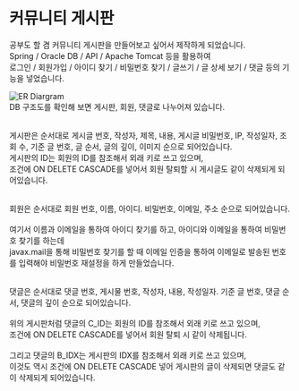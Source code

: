 <h1>커뮤니티 게시판</h1>
공부도 할 겸 커뮤니티 게시판을 만들어보고 싶어서 제작하게 되었습니다.<br>
Spring / Oracle DB / API / Apache Tomcat 등을 활용하여<br>
로그인 / 회원가입 / 아이디 찾기 / 비밀번호 찾기 / 글쓰기 / 글 상세 보기 / 댓글 등의 기능을 넣었습니다.<br>

![ER Diargram](https://github.com/ehddhks4322/notice_board/assets/117495667/66443a0a-d36b-4ddd-af8c-ba05d64c42d2)<br>
DB 구조도를 확인해 보면 게시판, 회원, 댓글로 나누어져 있습니다.<br><br>

게시판은 순서대로 게시글 번호, 작성자, 제목, 내용, 게시글 비밀번호, IP, 작성일자, 조회 수, 기준 글 번호, 글 순서, 글의 깊이, 이미지 순으로 되어있습니다.<br>
게시판의 ID는 회원의 ID를 참조해서 외래 키로 쓰고 있으며,<br> 
조건에 ON DELETE CASCADE를 넣어서 회원 탈퇴할 시 게시글도 같이 삭제되게 되어있습니다.<br><br>

회원은 순서대로 회원 번호, 이름, 아이디. 비밀번호, 이메일, 주소 순으로 되어있습니다.<br><br>
여기서 이름과 이메일을 통하여 아이디 찾기를 하고, 아이디와 이메일을 통하여 비밀번호 찾기를 하는데<br>
javax.mail을 통해
비밀번호 찾기를 할 때 이메일 인증을 통하여 이메일로 발송된 번호를 입력해야 비밀번호 재설정을 하게 만들었습니다.<br><br>

댓글은 순서대로 댓글 번호, 게시물 번호, 작성자, 내용, 작성일자. 기준 글 번호, 댓글 순서, 댓글의 깊이 순으로 되어있습니다.<br><br>
위의 게시판처럼 댓글의 C_ID는 회원의 ID를 참조해서 외래 키로 쓰고 있으며,<br>
조건에 ON DELETE CASCADE를 넣어서 회원 탈퇴 시 같이 삭제됩니다.<br><br>
그리고 댓글의 B_IDX는 게시판의 IDX를 참조해서 외래 키로 쓰고 있으며,<br>
이것도 역시 조건에 ON DELETE CASCADE 넣어 게시판의 글이 삭제되면 댓글도 같이 삭제되게 되어있습니다.
